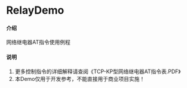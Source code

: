 # RelayDemo

#### 介绍
网络继电器AT指令使用例程

#### 说明
1.  更多控制指令的详细解释请查阅《TCP-KP型网络继电器AT指令表.PDF》
2.  本Demo仅用于开发参考，不能直接用于商业项目实施！

